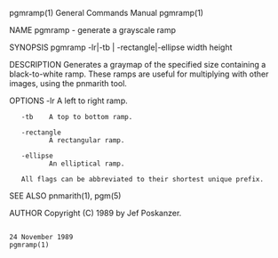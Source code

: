 pgmramp(1)                                                                               General Commands Manual                                                                               pgmramp(1)

NAME
       pgmramp - generate a grayscale ramp

SYNOPSIS
       pgmramp -lr|-tb | -rectangle|-ellipse width height

DESCRIPTION
       Generates a graymap of the specified size containing a black-to-white ramp.  These ramps are useful for multiplying with other images, using the pnmarith tool.

OPTIONS
       -lr    A left to right ramp.

       -tb    A top to bottom ramp.

       -rectangle
              A rectangular ramp.

       -ellipse
              An elliptical ramp.

       All flags can be abbreviated to their shortest unique prefix.

SEE ALSO
       pnmarith(1), pgm(5)

AUTHOR
       Copyright (C) 1989 by Jef Poskanzer.

                                                                                             24 November 1989                                                                                  pgmramp(1)
